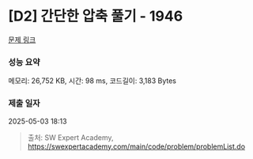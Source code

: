 # [D2] 간단한 압축 풀기 - 1946 

[문제 링크](https://swexpertacademy.com/main/code/problem/problemDetail.do?contestProbId=AV5PmkDKAOMDFAUq) 

### 성능 요약

메모리: 26,752 KB, 시간: 98 ms, 코드길이: 3,183 Bytes

### 제출 일자

2025-05-03 18:13



> 출처: SW Expert Academy, https://swexpertacademy.com/main/code/problem/problemList.do